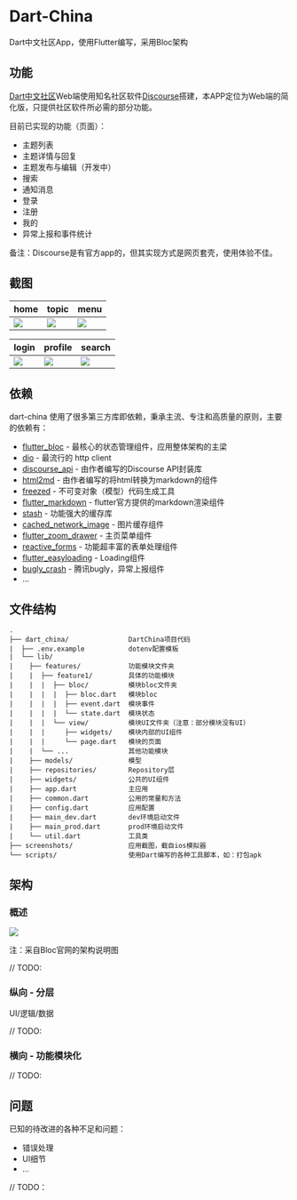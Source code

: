 # Dart-China

Dart中文社区App，使用Flutter编写，采用Bloc架构

## 功能

[Dart中文社区](https://www.dart-china.org/)Web端使用知名社区软件[Discourse](https://www.discourse.org/)搭建，本APP定位为Web端的简化版，只提供社区软件所必需的部分功能。

目前已实现的功能（页面）：

  * 主题列表
  * 主题详情与回复
  * 主题发布与编辑（开发中）
  * 搜索
  * 通知消息
  * 登录
  * 注册
  * 我的
  * 异常上报和事件统计

备注：Discourse是有官方app的，但其实现方式是网页套壳，使用体验不佳。

## 截图

| home | topic | menu |
| ------------- | ------------- | ------------- |
| <img src="https://raw.github.com/jarontai/dart-china/master/screenshots/home.png">  | <img src="https://raw.github.com/jarontai/dart-china/master/screenshots/topic.png">  | <img src="https://raw.github.com/jarontai/dart-china/master/screenshots/menu.png">  |

| login | profile | search |
| ------------- | ------------- | ------------- |
| <img src="https://raw.github.com/jarontai/dart-china/master/screenshots/login.png">  | <img src="https://raw.github.com/jarontai/dart-china/master/screenshots/profile.png">  | <img src="https://raw.github.com/jarontai/dart-china/master/screenshots/search.png">  |


## 依赖

dart-china 使用了很多第三方库即依赖，秉承主流、专注和高质量的原则，主要的依赖有：

* [flutter_bloc](https://pub.dev/packages/flutter_bloc) - 最核心的状态管理组件，应用整体架构的主梁
* [dio](https://pub.dev/packages/dio) - 最流行的 http client
* [discourse_api](https://github.com/jarontai/discourse_api) - 由作者编写的Discourse API封装库
* [html2md](https://github.com/jarontai/html2md) - 由作者编写的将html转换为markdown的组件
* [freezed](https://pub.dev/packages/freezed) - 不可变对象（模型）代码生成工具
* [flutter_markdown](https://pub.dev/packages/flutter_markdown) - flutter官方提供的markdown渲染组件
* [stash](https://pub.dev/packages/stash) - 功能强大的缓存库
* [cached_network_image](https://pub.dev/packages/cached_network_image) - 图片缓存组件
* [flutter_zoom_drawer](https://pub.dev/packages/flutter_zoom_drawer) - 主页菜单组件
* [reactive_forms](https://pub.dev/packages/reactive_forms) - 功能超丰富的表单处理组件
* [flutter_easyloading](https://pub.dev/packages/flutter_easyloading) - Loading组件
* [bugly_crash](https://pub.dev/packages/bugly_crash) - 腾讯bugly，异常上报组件
* ...

## 文件结构

    .
    ├── dart_china/               DartChina项目代码
    |  ├── .env.example           dotenv配置模板
    |  └── lib/                
    |    ├── features/            功能模块文件夹
    |    |  ├── feature1/         具体的功能模块
    |    |  |  ├── bloc/          模块bloc文件夹
    |    |  |  |  ├── bloc.dart   模块bloc
    |    |  |  |  ├── event.dart  模块事件
    |    |  |  |  └── state.dart  模块状态
    |    |  |  └── view/          模块UI文件夹（注意：部分模块没有UI）
    |    |  |     ├── widgets/    模块内部的UI组件
    |    |  |     └── page.dart   模块的页面
    |    |  └── ...               其他功能模块
    |    ├── models/              模型
    |    ├── repositories/        Repository层
    |    ├── widgets/             公共的UI组件
    |    ├── app.dart             主应用
    |    ├── common.dart          公用的常量和方法
    |    ├── config.dart          应用配置
    |    ├── main_dev.dart        dev环境启动文件
    |    ├── main_prod.dart       prod环境启动文件
    |    └── util.dart            工具类
    ├── screenshots/              应用截图，截自ios模拟器
    └── scripts/                  使用Dart编写的各种工具脚本，如：打包apk


## 架构

### 概述

<img src="https://raw.github.com/jarontai/dart-china/master/docs/bloc_architecture_full.png">

注：采自Bloc官网的架构说明图

// TODO:

### 纵向 - 分层

UI/逻辑/数据

// TODO:

### 横向 - 功能模块化

// TODO:

## 问题

已知的待改进的各种不足和问题：

  * 错误处理
  * UI细节
  * ...

// TODO：
